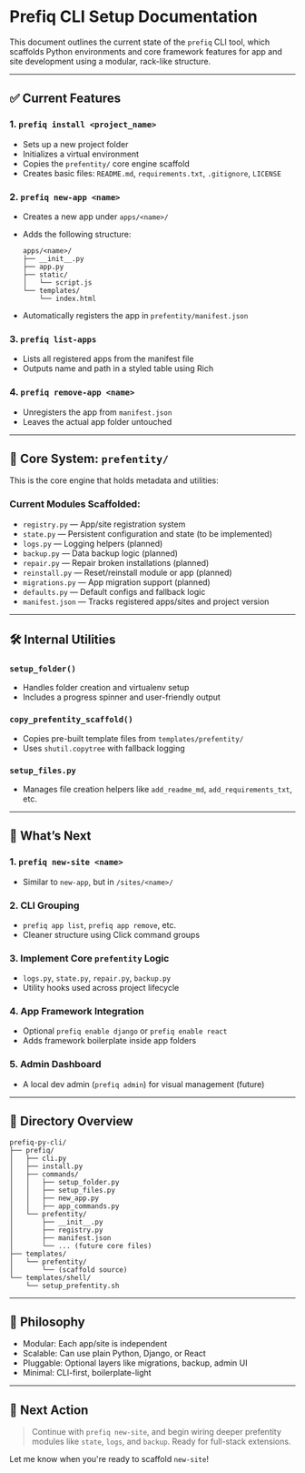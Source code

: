 # Prefiq CLI Setup Documentation

This document outlines the current state of the `prefiq` CLI tool, which scaffolds Python environments and core framework features for app and site development using a modular, rack-like structure.

---

## ✅ Current Features

### 1. `prefiq install <project_name>`

* Sets up a new project folder
* Initializes a virtual environment
* Copies the `prefentity/` core engine scaffold
* Creates basic files: `README.md`, `requirements.txt`, `.gitignore`, `LICENSE`

### 2. `prefiq new-app <name>`

* Creates a new app under `apps/<name>/`
* Adds the following structure:

  ```
  apps/<name>/
  ├── __init__.py
  ├── app.py
  ├── static/
  │   └── script.js
  └── templates/
      └── index.html
  ```
* Automatically registers the app in `prefentity/manifest.json`

### 3. `prefiq list-apps`

* Lists all registered apps from the manifest file
* Outputs name and path in a styled table using Rich

### 4. `prefiq remove-app <name>`

* Unregisters the app from `manifest.json`
* Leaves the actual app folder untouched

---

## 🧱 Core System: `prefentity/`

This is the core engine that holds metadata and utilities:

### Current Modules Scaffolded:

* `registry.py` — App/site registration system
* `state.py` — Persistent configuration and state (to be implemented)
* `logs.py` — Logging helpers (planned)
* `backup.py` — Data backup logic (planned)
* `repair.py` — Repair broken installations (planned)
* `reinstall.py` — Reset/reinstall module or app (planned)
* `migrations.py` — App migration support (planned)
* `defaults.py` — Default configs and fallback logic
* `manifest.json` — Tracks registered apps/sites and project version

---

## 🛠 Internal Utilities

### `setup_folder()`

* Handles folder creation and virtualenv setup
* Includes a progress spinner and user-friendly output

### `copy_prefentity_scaffold()`

* Copies pre-built template files from `templates/prefentity/`
* Uses `shutil.copytree` with fallback logging

### `setup_files.py`

* Manages file creation helpers like `add_readme_md`, `add_requirements_txt`, etc.

---

## 🚀 What’s Next

### 1. `prefiq new-site <name>`

* Similar to `new-app`, but in `/sites/<name>/`

### 2. CLI Grouping

* `prefiq app list`, `prefiq app remove`, etc.
* Cleaner structure using Click command groups

### 3. Implement Core `prefentity` Logic

* `logs.py`, `state.py`, `repair.py`, `backup.py`
* Utility hooks used across project lifecycle

### 4. App Framework Integration

* Optional `prefiq enable django` or `prefiq enable react`
* Adds framework boilerplate inside app folders

### 5. Admin Dashboard

* A local dev admin (`prefiq admin`) for visual management (future)

---

## 📁 Directory Overview

```
prefiq-py-cli/
├── prefiq/
│   ├── cli.py
│   ├── install.py
│   ├── commands/
│   │   ├── setup_folder.py
│   │   ├── setup_files.py
│   │   ├── new_app.py
│   │   ├── app_commands.py
│   └── prefentity/
│       ├── __init__.py
│       ├── registry.py
│       ├── manifest.json
│       └── ... (future core files)
├── templates/
│   └── prefentity/
│       └── (scaffold source)
└── templates/shell/
    └── setup_prefentity.sh
```

---

## 🧠 Philosophy

* Modular: Each app/site is independent
* Scalable: Can use plain Python, Django, or React
* Pluggable: Optional layers like migrations, backup, admin UI
* Minimal: CLI-first, boilerplate-light

---

## 👣 Next Action

> Continue with `prefiq new-site`, and begin wiring deeper prefentity modules like `state`, `logs`, and `backup`. Ready for full-stack extensions.

Let me know when you're ready to scaffold `new-site`!
